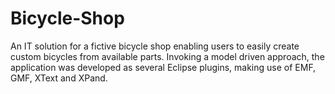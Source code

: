 # Bicycle-Shop
An IT solution for a fictive bicycle shop enabling users to easily create custom bicycles from available parts. Invoking a model driven approach, the application was developed as several Eclipse plugins, making use of EMF, GMF, XText and XPand.
